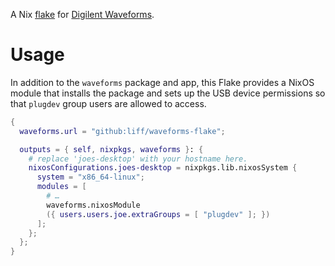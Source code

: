 A Nix [flake](https://nixos.wiki/wiki/Flakes) for [Digilent Waveforms](https://store.digilentinc.com/digilent-waveforms/).

# Usage

In addition to the `waveforms` package and app, this Flake provides a
NixOS module that installs the package and sets up the USB device 
permissions so that `plugdev` group users are allowed to access.

```nix
{
  waveforms.url = "github:liff/waveforms-flake";

  outputs = { self, nixpkgs, waveforms }: {
    # replace 'joes-desktop' with your hostname here.
    nixosConfigurations.joes-desktop = nixpkgs.lib.nixosSystem {
      system = "x86_64-linux";
      modules = [
        # …
        waveforms.nixosModule
        ({ users.users.joe.extraGroups = [ "plugdev" ]; })
      ];
    };
  };
}
```
